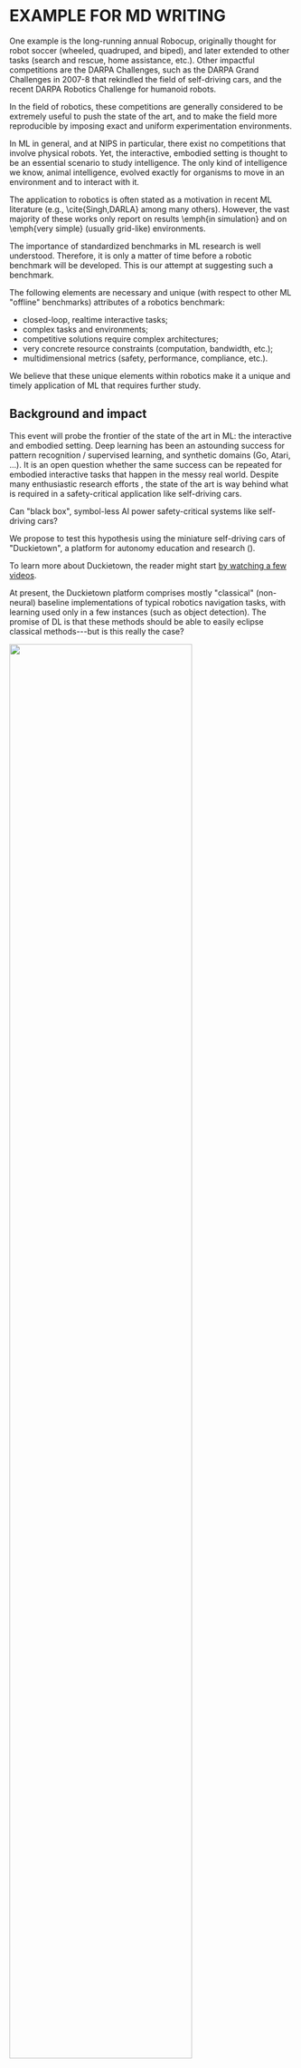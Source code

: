 

# EXAMPLE FOR MD WRITING

One example is the long-running annual Robocup, originally thought for robot soccer (wheeled, quadruped, and biped), and later extended to other tasks (search and rescue, home assistance, etc.). Other impactful competitions are the DARPA Challenges, such as the DARPA Grand Challenges in 2007-8 that rekindled the field of self-driving cars, and the recent DARPA Robotics Challenge for humanoid robots.

In the field of robotics, these competitions are generally considered to be extremely useful to push the state of the art, and to make the field more reproducible by imposing exact and uniform experimentation environments.

In ML in general, and at NIPS in particular, there exist no competitions that involve physical robots. Yet, the interactive, embodied setting is thought to be an essential scenario to study intelligence. The only kind of intelligence we know, animal intelligence, evolved exactly for organisms to move in an environment and to interact with it.

The application to robotics is often stated as a motivation in recent ML literature (e.g., \cite{Singh,DARLA} among many others). However, the vast majority of these works only report on results \emph{in simulation} and on \emph{very simple} (usually grid-like) environments.

The importance of standardized benchmarks in ML research is well understood. Therefore, it is only a matter of time before a robotic benchmark will be developed. This is our attempt at suggesting such a benchmark.

The following elements are necessary and unique (with respect to other ML "offline" benchmarks) attributes of a robotics benchmark:

* closed-loop, realtime interactive tasks;
* complex tasks and environments;
* competitive solutions require complex architectures;
* very concrete resource constraints (computation, bandwidth, etc.);
* multidimensional metrics (safety, performance, compliance, etc.).

We believe that these unique elements within robotics make it a unique and timely application of ML that requires further study.

## Background and impact

This event will probe the frontier of the state of the art in ML: the interactive and embodied setting. Deep learning has been an astounding success for pattern recognition / supervised learning, and synthetic domains (Go, Atari, ...). It is an open question whether the same success can be repeated for embodied interactive tasks that happen in the messy real world. Despite many enthusiastic research efforts , the state of the art is way behind what is required in a safety-critical application like self-driving cars.

Can "black box", symbol-less AI power safety-critical systems like self-driving cars?

We propose to test this hypothesis using the miniature
self-driving cars of "Duckietown", a platform for autonomy education and research ([](#fig:duckietown_nice)).

To learn more about Duckietown, the reader might start [by watching a few videos](http://vimeo.com/duckietown).

At present, the Duckietown platform comprises mostly "classical" (non-neural) baseline implementations of typical robotics navigation tasks, with learning used only in a few instances (such as object detection). The promise of DL is that these methods should be able to easily eclipse classical methods---but is this really the case?

<div figure-id="fig:duckietown_nice">
<img src="images/duckietown_nice_with_bot2.jpg" figure-id="subfig:duckietown_nice_with_bot2" style="width: 80%"/>
<img src="images/CameraDataProcessed.png" figure-id="subfig:CameraDataProcessed" style="width: 80%"/>
<figcaption>
In Duckietown, inhabitants (duckies) are transported via an autonomous mobility-on-demand service (Duckiebots). Duckietown is designed to be inexpensive and modular, yet still enable many of the research and educational opportunities of a full-scale self-driving car platform.
The robots are completely vision based and all computation runs in real time on a Raspberry PI.
</figcaption>
</div>


Many recent works in deep (reinforcement) learning cite robotics as a potential application domain \cite{darpa_grand_challenge}. However, comparatively few actually demonstrate results on  physical agents. This competition is an opportunity to properly benchmark the current state of the art of these methods as applied to a real robotics system.

Our experience thus far indicates that many of the inherent assumptions made in the ML community may not be valid on real-time physically embodied systems. Additionally, considerations related to resource consumption, latency, and system engineering are rarely considered in the ML domain but are crucially important for fielding real robots.

Ultimately, the hope is that we can use this competition to benchmark the state of the art as it pertains to real physical systems and, in the process, hopefully spawn a more meaningful discussion about what is necessary to move the field forward.

The best possible  outcome is that a larger proportion of the ML community redirects its efforts towards real physical agents acting in the real world, and helps to address the unique characteristics of the problem. The guaranteed impact is that we can establish a baseline for where the state of the art really is in this domain.

## Overview of tasks {#task_overview}

<div figure-id="fig:summary">
 <img src='images/in_lane.jpg'   figure-id="subfig:in_lane" figure-caption="Lane following"/>
 <img src='images/lane_following_v.jpg'   figure-id="subfig:lane_following_v2" figure-caption="Lane following+v"/>
 <img src='images/Autolab_map.png'   figure-id="subfig:Autolab_map" figure-caption="Navigation+v"/>
 <img src='images/fleet_management.jpg'  figure-id="subfig:fleet_management" figure-caption="Fleet management"/>
 <img src='images/amod_gray3.png'   figure-id="subfig:amod_gray3" figure-caption="AMOD coordination"/>
</div>

<style>
#fig\:summary img {
width: 16em;
}
</style>

The AI Driving Olympics competition is structured into the following five separate tasks:

**Embodied individual robot tasks**: Tasks within which code to control a single Duckiebot is submitted.
  * [Lane following](#lf): Control of a Duckiebot to drive on the right lane on streets within Duckietown without other moving Duckiebots present.
  * [Lane following + vehicles](#lf_v): Control of a Duckiebot to drive on the right lane on streets within Duckietown with other moving Duckiebots present.
  * [Navigation + vehicles](#nav_v): Navigation task of a Duckiebot to drive from point $A$ to point $B$ within Duckietown while following the rules of the road and while other Duckiebots are likewise driving in the road.
**Fleet-level social tasks**: Tasks within which code to control multiple robots or agents is submitted while lower-level functions are already provided.
  * [Fleet management](#nav_v): Task to control a small fleet of Duckiebots within Duckietown to pick up a set of virtual customers and drive them to a destination point.
  * [Autonomous Mobility-on-Demand](#amod): Task to control the movement of a fleet of autonomous vehicles in a simulated city to pick up customers and drive them to their destinations.


Participants may submit code to each challenge individually. Tasks proposed in the *AI Driving Olympics* are ordered first by type and secondly by increasing difficulty in a way which encourages modular reuse of solutions to previous tasks.

<!-- For a mathematical introduction to solving tasks in the context in robotics, please refer to [](#general_problem). -->


<cite id="bib:Singh">TODO: find paper Singh</cite>

<cite id="bib:darpa_grand_challenge">TODO: find paper DARLA</cite>

<cite id="bib:cmu_self_driving_original">TODO: find paper autonomous_cmu</cite>

<cite id="bib:autonomous_germany">TODO: find paper autonomous_germany</cite>

<cite id="bib:robotarium">TODO: find paper Robotarium</cite>

<cite id="bib:AprilTags">TODO: find paper AprilTags</cite>

<cite id="bib:amodeus">TODO: find paper amodeus</cite>


<cite id="bib:DARLA">TODO: find paper DARLA</cite>

<cite id="bib:overview_autonomous_vision">TODO: find paper overview_autonomous_vision</cite>

<cite id="bib:japan_self_driving">TODO: find paper japan_self_driving</cite>

<cite id="bib:autonomous_nvidia">TODO: find paper autonomous_nvidia</cite>

<cite id="bib:paull2017duckietown">TODO: find paper paull2017duckietown</cite>

<cite id="bib:schwarting2018planning">TODO: find paper schwarting2018planning</cite>

<cite id="bib:Pfeiffer2017FromRobots">TODO: find paper Pfeiffer2017FromRobots</cite>
